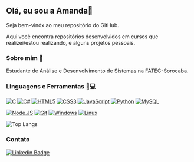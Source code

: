 ## Olá, eu sou a Amanda:wave:

Seja bem-vindx ao meu repositório do GitHub.

Aqui você encontra repositórios desenvolvidos em cursos que realizei/estou realizando, e alguns projetos pessoais.



### Sobre mim​ :woman:

Estudante de Análise e Desenvolvimento de Sistemas na FATEC-Sorocaba.



### Linguagens e Ferramentas :hammer::computer:

[![C](https://img.shields.io/badge/-C-000?&logo=C)](https://github.com/amandashichinoe?tab=repositories&q=&type=&language=c)  [![C#](https://img.shields.io/badge/-CSharp-000?&logo=C-sharp&logoColor=9370DB)](https://github.com/amandashichinoe?tab=repositories&q=&type=&language=csharp)  [![HTML5](https://img.shields.io/badge/-HTML5-000?&logo=HTML5&logoColor=FF4500)](https://github.com/amandashichinoe?tab=repositories&q=&type=&language=html)  [![CSS3](https://img.shields.io/badge/-CSS3-000?&logo=CSS3&logoColor=1E90FF)](https://github.com/amandashichinoe)   [![JavaScript](https://img.shields.io/badge/-JavaScript-000?&logo=javascript&logoColor=FFD700)](https://github.com/amandashichinoe?tab=repositories&q=&type=&language=javascript)  [![Python](https://img.shields.io/badge/-Python-000?&logo=python)](https://github.com/amandashichinoe?tab=repositories&q=&type=&language=python)  [![MySQL](https://img.shields.io/badge/-MySQL-000?&logo=MySQL&logoColor=FFFFFF)](https://www.mysql.com/)

[![Node.JS](https://img.shields.io/badge/-Node.js-000?&logo=node.js&logoColor=7CFC00)](https://nodejs.org/)  [![Git](https://img.shields.io/badge/-Git-000?&logo=Git&logoColor=FF8C00)](https://git-scm.com/)  [![Windows](https://img.shields.io/badge/-Windows-000?&logo=windows&logoColor=4169E1)](https://www.microsoft.com/pt-br/windows/)  [![Linux](https://img.shields.io/badge/-Linux-000?&logo=Linux&logoColor=FCC624)](https://www.linux.org/)





![Top Langs](https://github-readme-stats.vercel.app/api/top-langs/?username=amandashichinoe&layout=compact)





### Contato

[![Linkedin Badge](https://img.shields.io/badge/-LinkedIn-blue?style=flat-square&logo=Linkedin&logoColor=white&link=https://www.linkedin.com/in/amandashichinoe/)](https://www.linkedin.com/in/amandashichinoe/) 

<!--
**amandashichinoe/amandashichinoe** is a ✨ _special_ ✨ repository because its `README.md` (this file) appears on your GitHub profile.

Here are some ideas to get you started:

- 🔭 I’m currently working on ...
- 🌱 I’m currently learning ...
- 👯 I’m looking to collaborate on ...
- 🤔 I’m looking for help with ...
- 💬 Ask me about ...
- 📫 How to reach me: ...
- 😄 Pronouns: ...
- ⚡ Fun fact: ...
-->
